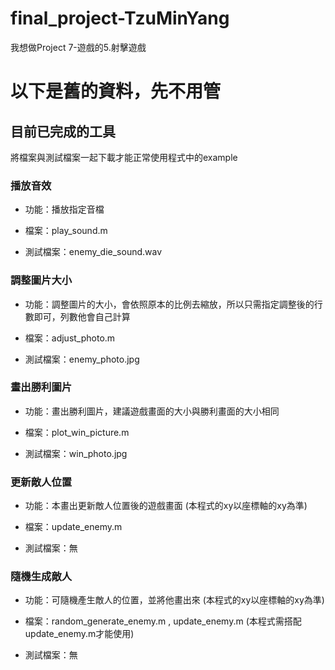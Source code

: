 # final_project-TzuMinYang

我想做Project 7-遊戲的5.射擊遊戲



# 以下是舊的資料，先不用管

## 目前已完成的工具

將檔案與測試檔案一起下載才能正常使用程式中的example

### 播放音效

* 功能：播放指定音檔

* 檔案：play_sound.m

* 測試檔案：enemy_die_sound.wav

### 調整圖片大小

* 功能：調整圖片的大小，會依照原本的比例去縮放，所以只需指定調整後的行數即可，列數他會自己計算

* 檔案：adjust_photo.m

* 測試檔案：enemy_photo.jpg

### 畫出勝利圖片

* 功能：畫出勝利圖片，建議遊戲畫面的大小與勝利畫面的大小相同

* 檔案：plot_win_picture.m

* 測試檔案：win_photo.jpg

### 更新敵人位置

* 功能：本畫出更新敵人位置後的遊戲畫面 (本程式的xy以座標軸的xy為準)

* 檔案：update_enemy.m

* 測試檔案：無

### 隨機生成敵人

* 功能：可隨機產生敵人的位置，並將他畫出來 (本程式的xy以座標軸的xy為準)

* 檔案：random_generate_enemy.m , update_enemy.m (本程式需搭配update_enemy.m才能使用)

* 測試檔案：無
